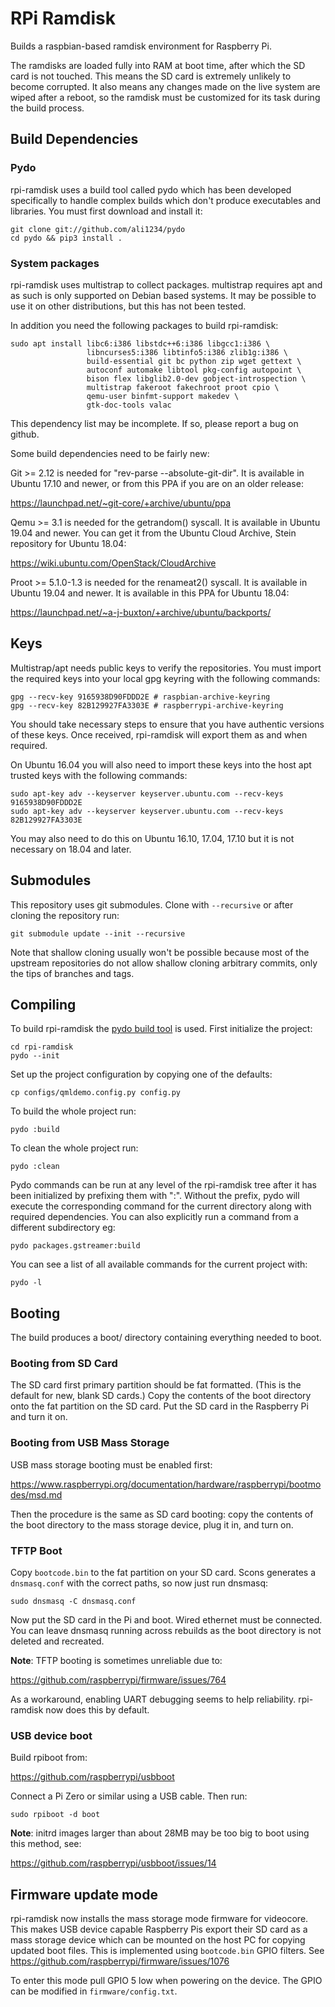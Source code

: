 # RPi Ramdisk

Builds a raspbian-based ramdisk environment for Raspberry Pi.

The ramdisks are loaded fully into RAM at boot time, after which the SD card is
not touched. This means the SD card is extremely unlikely to become corrupted.
It also means any changes made on the live system are wiped after a reboot, so
the ramdisk must be customized for its task during the build process.


## Build Dependencies

### Pydo

rpi-ramdisk uses a build tool called pydo which has been developed specifically
to handle complex builds which don't produce executables and libraries. You must
first download and install it:

    git clone git://github.com/ali1234/pydo
    cd pydo && pip3 install .

### System packages

rpi-ramdisk uses multistrap to collect packages. multistrap requires apt and
as such is only supported on Debian based systems. It may be possible to use
it on other distributions, but this has not been tested.

In addition you need the following packages to build rpi-ramdisk:

    sudo apt install libc6:i386 libstdc++6:i386 libgcc1:i386 \
                     libncurses5:i386 libtinfo5:i386 zlib1g:i386 \
                     build-essential git bc python zip wget gettext \
                     autoconf automake libtool pkg-config autopoint \
                     bison flex libglib2.0-dev gobject-introspection \
                     multistrap fakeroot fakechroot proot cpio \
                     qemu-user binfmt-support makedev \
                     gtk-doc-tools valac

This dependency list may be incomplete. If so, please report a bug on github.

Some build dependencies need to be fairly new:

Git >= 2.12 is needed for "rev-parse --absolute-git-dir". It is available in
Ubuntu 17.10 and newer, or from this PPA if you are on an older release:

  https://launchpad.net/~git-core/+archive/ubuntu/ppa

Qemu >= 3.1 is needed for the getrandom() syscall. It is available in Ubuntu
19.04 and newer. You can get it from the Ubuntu Cloud Archive, Stein repository
for Ubuntu 18.04:

  https://wiki.ubuntu.com/OpenStack/CloudArchive

Proot >= 5.1.0-1.3 is needed for the renameat2() syscall. It is available in
Ubuntu 19.04 and newer. It is available in this PPA for Ubuntu 18.04:

  https://launchpad.net/~a-j-buxton/+archive/ubuntu/backports/

## Keys

Multistrap/apt needs public keys to verify the repositories. You must import
the required keys into your local gpg keyring with the following commands:

    gpg --recv-key 9165938D90FDDD2E # raspbian-archive-keyring
    gpg --recv-key 82B129927FA3303E # raspberrypi-archive-keyring

You should take necessary steps to ensure that you have authentic versions of
these keys. Once received, rpi-ramdisk will export them as and when required.

On Ubuntu 16.04 you will also need to import these keys into the host apt
trusted keys with the following commands:

    sudo apt-key adv --keyserver keyserver.ubuntu.com --recv-keys 9165938D90FDDD2E
    sudo apt-key adv --keyserver keyserver.ubuntu.com --recv-keys 82B129927FA3303E

You may also need to do this on Ubuntu 16.10, 17.04, 17.10 but it is not necessary
on 18.04 and later.

## Submodules

This repository uses git submodules. Clone with `--recursive` or after cloning
the repository run:

    git submodule update --init --recursive

Note that shallow cloning usually won't be possible because most of the upstream
repositories do not allow shallow cloning arbitrary commits, only the tips of
branches and tags.

## Compiling

To build rpi-ramdisk the [pydo build tool](https://github.com/ali1234/pydo) is used.
First initialize the project:

    cd rpi-ramdisk
    pydo --init

Set up the project configuration by copying one of the defaults:

    cp configs/qmldemo.config.py config.py

To build the whole project run:

    pydo :build

To clean the whole project run:

    pydo :clean

Pydo commands can be run at any level of the rpi-ramdisk tree after it has been
initialized by prefixing them with ":". Without the prefix, pydo will execute the
corresponding command for the current directory along with required dependencies.
You can also explicitly run a command from a different subdirectory eg:

    pydo packages.gstreamer:build

You can see a list of all available commands for the current project with:

    pydo -l

## Booting

The build produces a boot/ directory containing everything needed to boot.

### Booting from SD Card

The SD card first primary partition should be fat formatted. (This is the
default for new, blank SD cards.) Copy the contents of the boot directory onto
the fat partition on the SD card. Put the SD card in the Raspberry Pi and turn
it on.

### Booting from USB Mass Storage

USB mass storage booting must be enabled first:

https://www.raspberrypi.org/documentation/hardware/raspberrypi/bootmodes/msd.md

Then the procedure is the same as SD card booting: copy the contents of the
boot directory to the mass storage device, plug it in, and turn on.

### TFTP Boot

Copy `bootcode.bin` to the fat partition on your SD card. Scons generates a
`dnsmasq.conf` with the correct paths, so now just run dnsmasq:

    sudo dnsmasq -C dnsmasq.conf

Now put the SD card in the Pi and boot. Wired ethernet must be connected.
You can leave dnsmasq running across rebuilds as the boot directory is
not deleted and recreated.

**Note**: TFTP booting is sometimes unreliable due to:

https://github.com/raspberrypi/firmware/issues/764

As a workaround, enabling UART debugging seems to help reliability. rpi-ramdisk now does
this by default.

### USB device boot

Build rpiboot from:

https://github.com/raspberrypi/usbboot

Connect a Pi Zero or similar using a USB cable. Then run:

    sudo rpiboot -d boot

**Note**: initrd images larger than about 28MB may be too big to boot using this method, see:

https://github.com/raspberrypi/usbboot/issues/14

## Firmware update mode

rpi-ramdisk now installs the mass storage mode firmware for videocore. This makes USB device
capable Raspberry Pis export their SD card as a mass storage device which can be mounted on
the host PC for copying updated boot files. This is implemented using `bootcode.bin` GPIO 
filters. See https://github.com/raspberrypi/firmware/issues/1076

To enter this mode pull GPIO 5 low when powering on the device. The GPIO can be modified in
`firmware/config.txt`.

